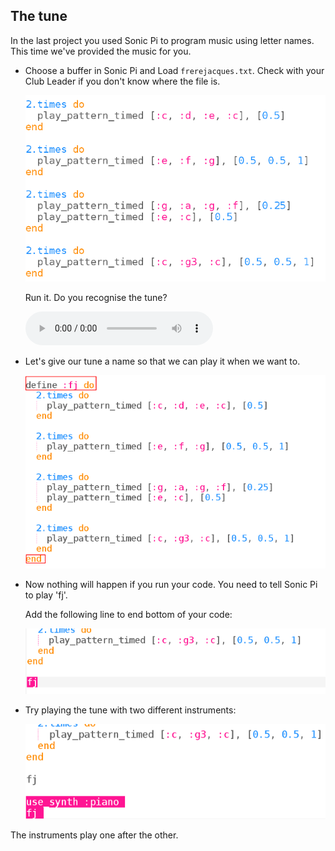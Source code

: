 ## The tune

In the last project you used Sonic Pi to program music using letter names. This time we've provided the music for you.

+ Choose a buffer in Sonic Pi and Load `frerejacques.txt`. Check with your Club Leader if you don't know where the file is.
    
    ![captură de ecran](images/round-starter.png)
    
    Run it. Do you recognise the tune?
    
    <div id="audio-preview" class="pdf-hidden">
      <audio controls preload> <source src="resources/frerejacques1.mp3" type="audio/mpeg"> Your browser does not support the <code>audio</code> element. </audio>
    </div>
+ Let's give our tune a name so that we can play it when we want to.
    
    ![captură de ecran](images/round-define.png)

+ Now nothing will happen if you run your code. You need to tell Sonic Pi to play 'fj'.
    
    Add the following line to end bottom of your code:
    
    ![captură de ecran](images/round-part1.png)

+ Try playing the tune with two different instruments:
    
    ![captură de ecran](images/round-part2.png)

The instruments play one after the other.
